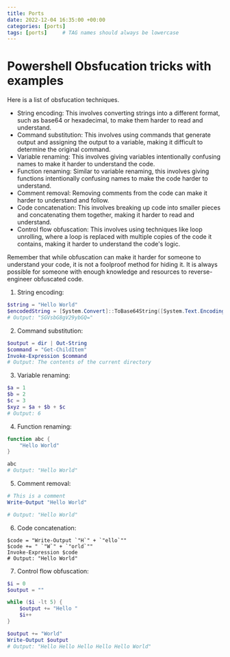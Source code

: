 ```yaml
---
title: Ports 
date: 2022-12-04 16:35:00 +00:00
categories: [ports]
tags: [ports]     # TAG names should always be lowercase
---
```



# Powershell Obsfucation tricks with examples

Here is a list of obsfucation techniques. 

- String encoding: This involves converting strings into a different format, such as base64 or hexadecimal, to make them harder to read and understand.
- Command substitution: This involves using commands that generate output and assigning the output to a variable, making it difficult to determine the original command.
- Variable renaming: This involves giving variables intentionally confusing names to make it harder to understand the code.
- Function renaming: Similar to variable renaming, this involves giving functions intentionally confusing names to make the code harder to understand.
- Comment removal: Removing comments from the code can make it harder to understand and follow.
- Code concatenation: This involves breaking up code into smaller pieces and concatenating them together, making it harder to read and understand.
- Control flow obfuscation: This involves using techniques like loop unrolling, where a loop is replaced with multiple copies of the code it contains, making it harder to understand the code's logic.

Remember that while obfuscation can make it harder for someone to understand your code, it is not a foolproof method for hiding it. It is always possible for someone with enough knowledge and resources to reverse-engineer obfuscated code.


1. String encoding:

```powershell
$string = "Hello World"
$encodedString = [System.Convert]::ToBase64String([System.Text.Encoding]::UTF8.GetBytes($string))
# Output: "SGVsbG8gV29ybGQ="
```

2. Command substitution:

```powershell
$output = dir | Out-String
$command = "Get-ChildItem"
Invoke-Expression $command
# Output: The contents of the current directory
```

3. Variable renaming:

```powershell
$a = 1
$b = 2
$c = 3
$xyz = $a + $b + $c
# Output: 6
```

4. Function renaming:

```powershell
function abc {
    "Hello World"
}

abc
# Output: "Hello World"
```

5. Comment removal:

```powershell
# This is a comment
Write-Output "Hello World"

# Output: "Hello World"
```

6. Code concatenation:

```
$code = "Write-Output `"H`" + `"ello`""
$code += " `"W`" + `"orld`""
Invoke-Expression $code
# Output: "Hello World"
```

7. Control flow obfuscation:

```powershell
$i = 0
$output = ""

while ($i -lt 5) {
    $output += "Hello "
    $i++
}

$output += "World"
Write-Output $output
# Output: "Hello Hello Hello Hello Hello World"
```
